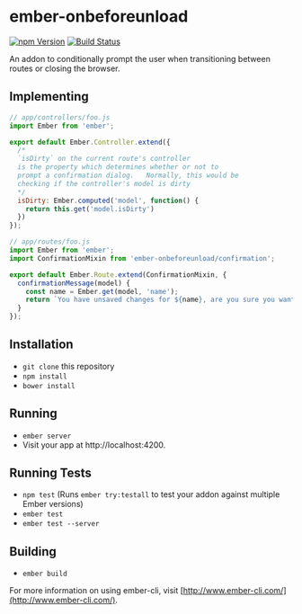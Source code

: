 # ember-onbeforeunload
[![npm Version][npm-badge]][npm]
[![Build Status][travis-badge]][travis]

An addon to conditionally prompt the user when transitioning between routes or closing the browser.

## Implementing

```js
// app/controllers/foo.js
import Ember from 'ember';

export default Ember.Controller.extend({
  /*
  `isDirty` on the current route's controller
  is the property which determines whether or not to
  prompt a confirmation dialog.   Normally, this would be
  checking if the controller's model is dirty
  */
  isDirty: Ember.computed('model', function() {
    return this.get('model.isDirty')
  })
});
```

```js
// app/routes/foo.js
import Ember from 'ember';
import ConfirmationMixin from 'ember-onbeforeunload/confirmation';

export default Ember.Route.extend(ConfirmationMixin, {
  confirmationMessage(model) {
    const name = Ember.get(model, 'name');
    return `You have unsaved changes for ${name}, are you sure you want to continue?`;
  }
});
```

## Installation

* `git clone` this repository
* `npm install`
* `bower install`

## Running

* `ember server`
* Visit your app at http://localhost:4200.

## Running Tests

* `npm test` (Runs `ember try:testall` to test your addon against multiple Ember versions)
* `ember test`
* `ember test --server`

## Building

* `ember build`

For more information on using ember-cli, visit [http://www.ember-cli.com/](http://www.ember-cli.com/).

[npm]: https://www.npmjs.org/package/ember-onbeforeunload
[npm-badge]: https://img.shields.io/npm/v/ember-onbeforeunload.svg?style=flat-square
[travis]: https://travis-ci.org/jasonmit/ember-onbeforeunload
[travis-badge]: https://img.shields.io/travis/jasonmit/ember-onbeforeunload.svg?branch=master&style=flat-square
